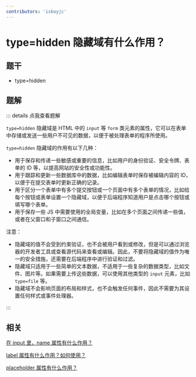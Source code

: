 ```yaml
---
contributors: 'isboyjc'
---
```


# type=hidden 隐藏域有什么作用？


## 题干

- type=hidden



## 题解

::: details 点我查看题解

`type=hidden` 隐藏域是 HTML 中的 `input` 等 `form` 类元素的属性，它可以在表单中存储或发送一些用户不可见的数据，以便于被处理表单的程序所使用。

`type=hidden` 隐藏域的作用有以下几种：

- 用于保存和传递一些敏感或重要的信息，比如用户的身份验证、安全令牌、表单的 ID 等，以提高网站的安全性或功能性。
- 用于跟踪和更新一些数据库中的数据，比如编辑表单时保存被编辑内容的 ID，以便于在提交表单时更新正确的记录。
- 用于区分一个表单中有多个提交按钮或一个页面中有多个表单的情况，比如给每个按钮或表单设置一个隐藏域，以便于后端程序知道用户是点击哪个按钮或填写哪个表单。
- 用于保存一些 JS 中需要使用的全局变量，比如在多个页面之间传递一些值，或者在父窗口和子窗口之间通信。

注意：

- 隐藏域的值不会受到约束验证，也不会被用户看到或修改，但是可以通过浏览器的开发者工具或查看源代码来查看或编辑。因此，不要将隐藏域的值作为唯一的安全措施，还需要在后端程序中进行验证和过滤。
- 隐藏域只适用于一些简单的文本数据，不适用于一些复杂的数据类型，比如文件、图片等。如果需要上传这些数据，可以使用其他类型的 `input` 元素，比如 `type=file` 等。
- 隐藏域不会影响页面的布局和样式，也不会触发任何事件，因此不需要为其设置任何样式或事件处理器。

:::


## 相关

[在 input 里，name 属性有什么作用？](./030010_input_name.md)

[label 属性有什么作用？如何使用？](./030020_label.md)

[placeholder 属性有什么作用？](./030030_placeholder.md)